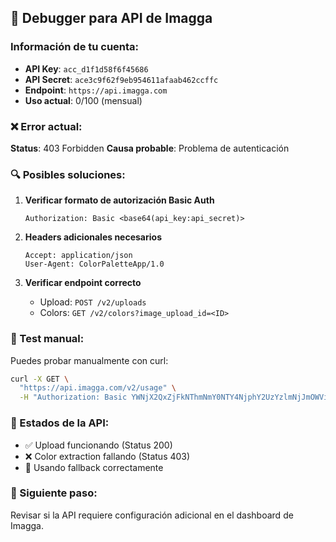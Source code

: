 ## 🔧 Debugger para API de Imagga

### Información de tu cuenta:
- **API Key**: `acc_d1f1d58f6f45686`
- **API Secret**: `ace3c9f62f9eb954611afaab462ccffc`
- **Endpoint**: `https://api.imagga.com`
- **Uso actual**: 0/100 (mensual)

### ❌ Error actual: 
**Status**: 403 Forbidden
**Causa probable**: Problema de autenticación

### 🔍 Posibles soluciones:

1. **Verificar formato de autorización Basic Auth**
   ```
   Authorization: Basic <base64(api_key:api_secret)>
   ```

2. **Headers adicionales necesarios**
   ```
   Accept: application/json
   User-Agent: ColorPaletteApp/1.0
   ```

3. **Verificar endpoint correcto**
   - Upload: `POST /v2/uploads`
   - Colors: `GET /v2/colors?image_upload_id=<ID>`

### 🧪 Test manual:
Puedes probar manualmente con curl:
```bash
curl -X GET \
  "https://api.imagga.com/v2/usage" \
  -H "Authorization: Basic YWNjX2QxZjFkNThmNmY0NTY4NjphY2UzYzlmNjJmOWViOTU0NjExYWZhYWI0NjJjY2ZmYw=="
```

### 📱 Estados de la API:
- ✅ Upload funcionando (Status 200)
- ❌ Color extraction fallando (Status 403)
- 🔄 Usando fallback correctamente

### 🔧 Siguiente paso:
Revisar si la API requiere configuración adicional en el dashboard de Imagga.
